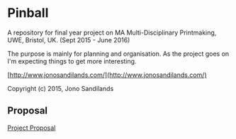 Pinball
=======

A repository for final year project on MA Multi-Disciplinary Printmaking, UWE, Bristol, UK.
(Sept 2015 - June 2016)

The purpose is mainly for planning and organisation.
As the project goes on I'm expecting things to get more interesting.

[http://www.jonosandilands.com/](http://www.jonosandilands.com/)

Copyright (c) 2015, Jono Sandilands


Proposal
--------

[Project Proposal](/Proposal/README.md)